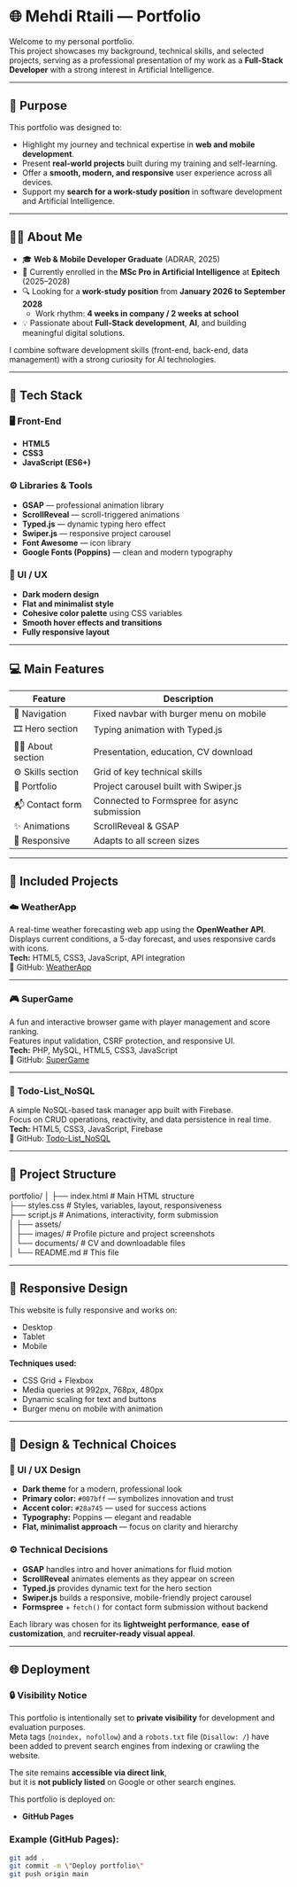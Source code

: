 # 🌐 Mehdi Rtaili — Portfolio

Welcome to my personal portfolio.  
This project showcases my background, technical skills, and selected projects, serving as a professional presentation of my work as a **Full-Stack Developer** with a strong interest in Artificial Intelligence.

---

## 🎯 Purpose

This portfolio was designed to:
- Highlight my journey and technical expertise in **web and mobile development**.
- Present **real-world projects** built during my training and self-learning.
- Offer a **smooth, modern, and responsive** user experience across all devices.
- Support my **search for a work-study position** in software development and Artificial Intelligence.

---

## 👨‍💼 About Me

- 🎓 **Web & Mobile Developer Graduate** (ADRAR, 2025)  
- 🧠 Currently enrolled in the **MSc Pro in Artificial Intelligence** at **Epitech** (2025–2028)  
- 🔍 Looking for a **work-study position** from **January 2026 to September 2028**  
  - Work rhythm: **4 weeks in company / 2 weeks at school**  
- 💡 Passionate about **Full-Stack development**, **AI**, and building meaningful digital solutions.

I combine software development skills (front-end, back-end, data management) with a strong curiosity for AI technologies.

---

## 🧩 Tech Stack

### 🖥️ Front-End
- **HTML5**
- **CSS3**
- **JavaScript (ES6+)**

### ⚙️ Libraries & Tools
- **GSAP** — professional animation library
- **ScrollReveal** — scroll-triggered animations
- **Typed.js** — dynamic typing hero effect
- **Swiper.js** — responsive project carousel
- **Font Awesome** — icon library
- **Google Fonts (Poppins)** — clean and modern typography

### 🎨 UI / UX
- **Dark modern design**
- **Flat and minimalist style**
- **Cohesive color palette** using CSS variables
- **Smooth hover effects and transitions**
- **Fully responsive layout**

---

## 💻 Main Features

| Feature | Description |
|----------|--------------|
| 🧭 Navigation | Fixed navbar with burger menu on mobile |
| 🎞️ Hero section | Typing animation with Typed.js |
| 👨‍💼 About section | Presentation, education, CV download |
| ⚙️ Skills section | Grid of key technical skills |
| 📂 Portfolio | Project carousel built with Swiper.js |
| 📬 Contact form | Connected to Formspree for async submission |
| ✨ Animations | ScrollReveal & GSAP |
| 📱 Responsive | Adapts to all screen sizes |

---

## 📂 Included Projects

### ☁️ WeatherApp
A real-time weather forecasting web app using the **OpenWeather API**.  
Displays current conditions, a 5-day forecast, and uses responsive cards with icons.  
**Tech:** HTML5, CSS3, JavaScript, API integration  
🔗 GitHub: [WeatherApp](https://github.com/LeM701/WeatherApp)

---

### 🎮 SuperGame
A fun and interactive browser game with player management and score ranking.  
Features input validation, CSRF protection, and responsive UI.  
**Tech:** PHP, MySQL, HTML5, CSS3, JavaScript  
🔗 GitHub: [SuperGame](https://github.com/LeM701/SuperGame)

---

### 📝 Todo-List_NoSQL
A simple NoSQL-based task manager app built with Firebase.  
Focus on CRUD operations, reactivity, and data persistence in real time.  
**Tech:** HTML5, CSS3, JavaScript, Firebase  
🔗 GitHub: [Todo-List_NoSQL](https://github.com/LeM701/Todo-List_NoSQL)

---

## 🧱 Project Structure

portfolio/
│
├── index.html          # Main HTML structure  
├── styles.css          # Styles, variables, layout, responsiveness  
├── script.js           # Animations, interactivity, form submission  
│
├── assets/  
│   ├── images/         # Profile picture and project screenshots  
│   └── documents/      # CV and downloadable files  
│
└── README.md           # This file

---

## 📱 Responsive Design

This website is fully responsive and works on:
- Desktop  
- Tablet  
- Mobile  

**Techniques used:**
- CSS Grid + Flexbox
- Media queries at 992px, 768px, 480px
- Dynamic scaling for text and buttons
- Burger menu on mobile with animation

---

## 🧠 Design & Technical Choices

### 🎨 UI / UX Design
- **Dark theme** for a modern, professional look  
- **Primary color:** `#007bff` — symbolizes innovation and trust  
- **Accent color:** `#28a745` — used for success actions  
- **Typography:** Poppins — elegant and readable  
- **Flat, minimalist approach** — focus on clarity and hierarchy  

### ⚙️ Technical Decisions
- **GSAP** handles intro and hover animations for fluid motion  
- **ScrollReveal** animates elements as they appear on screen  
- **Typed.js** provides dynamic text for the hero section  
- **Swiper.js** builds a responsive, mobile-friendly project carousel  
- **Formspree** + `fetch()` for contact form submission without backend  

Each library was chosen for its **lightweight performance**, **ease of customization**, and **recruiter-ready visual appeal**.

---

## 🌐 Deployment

### 🔒 Visibility Notice

This portfolio is intentionally set to **private visibility** for development and evaluation purposes.  
Meta tags (`noindex, nofollow`) and a `robots.txt` file (`Disallow: /`) have been added to prevent search engines from indexing or crawling the website.  

The site remains **accessible via direct link**,  
but it is **not publicly listed** on Google or other search engines.


This portfolio is deployed on:
- **GitHub Pages**

### Example (GitHub Pages):
```bash
git add .
git commit -m \"Deploy portfolio\"
git push origin main
